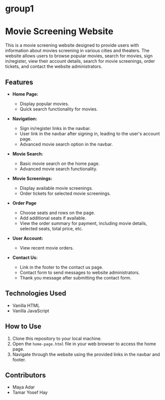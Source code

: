 # group1
# Movie Screening Website

This is a movie screening website designed to provide users with information about movies screening in various cities and theaters. The website allows users to browse popular movies, search for movies, sign in/register, view their account details, search for movie screenings, order tickets, and contact the website administrators.

## Features

- **Home Page:**
  - Display popular movies.
  - Quick search functionality for movies.

- **Navigation:**
  - Sign in/register links in the navbar.
  - User link in the navbar after signing in, leading to the user's account page.
  - Advanced movie search option in the navbar.
  
- **Movie Search:**
  - Basic movie search on the home page.
  - Advanced movie search functionality.

- **Movie Screenings:**
  - Display available movie screenings.
  - Order tickets for selected movie screenings.
  
- **Order Page**
    - Choose seats and rows on the page. 
    - Add additional seats if available. 
    - View the order summary for payment, including movie details, selected seats, total price, etc. 

- **User Account:**
  - View recent movie orders.

- **Contact Us:**
  - Link in the footer to the contact us page.
  - Contact form to send messages to website administrators.
  - Thank you message after submitting the contact form.

## Technologies Used

- Vanilla HTML
- Vanilla JavaScript

## How to Use

1. Clone this repository to your local machine.
2. Open the `home-page.html` file in your web browser to access the home page.
3. Navigate through the website using the provided links in the navbar and footer.

## Contributors
 - Maya Adar
 - Tamar Yosef Hay